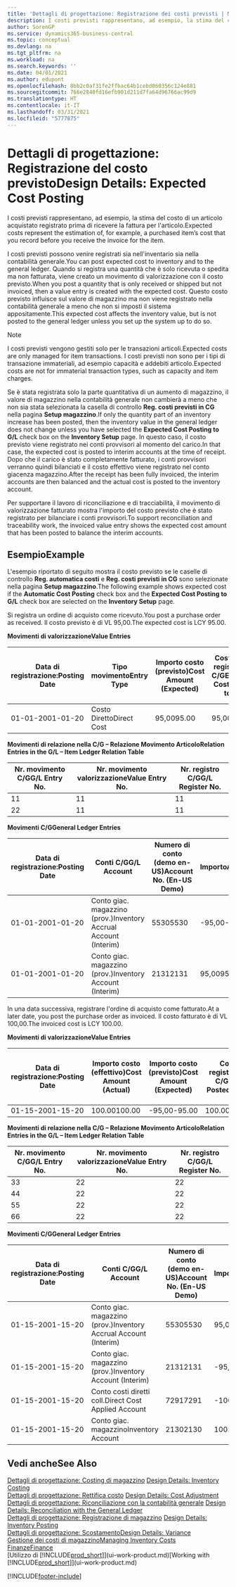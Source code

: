 ```yaml
---
title: 'Dettagli di progettazione: Registrazione dei costi previsti | Microsoft Docs'
description: I costi previsti rappresentano, ad esempio, la stima del costo di un articolo acquistato registrato prima di ricevere la fattura per l'articolo.
author: SorenGP
ms.service: dynamics365-business-central
ms.topic: conceptual
ms.devlang: na
ms.tgt_pltfrm: na
ms.workload: na
ms.search.keywords: ''
ms.date: 04/01/2021
ms.author: edupont
ms.openlocfilehash: 8bb2c0af31fe2ffbac64b1cebd860356c124e881
ms.sourcegitcommit: 766e2840fd16efb901d211d7fa64d96766ac99d9
ms.translationtype: HT
ms.contentlocale: it-IT
ms.lasthandoff: 03/31/2021
ms.locfileid: "5777875"
---
```

# <a name="design-details-expected-cost-posting"></a><span data-ttu-id="c4ac7-103">Dettagli di progettazione: Registrazione del costo previsto</span><span class="sxs-lookup"><span data-stu-id="c4ac7-103">Design Details: Expected Cost Posting</span></span>
<span data-ttu-id="c4ac7-104">I costi previsti rappresentano, ad esempio, la stima del costo di un articolo acquistato registrato prima di ricevere la fattura per l'articolo.</span><span class="sxs-lookup"><span data-stu-id="c4ac7-104">Expected costs represent the estimation of, for example, a purchased item’s cost that you record before you receive the invoice for the item.</span></span>  

 <span data-ttu-id="c4ac7-105">I costi previsti possono venire registrati sia nell'inventario sia nella contabilità generale.</span><span class="sxs-lookup"><span data-stu-id="c4ac7-105">You can post expected cost to inventory and to the general ledger.</span></span> <span data-ttu-id="c4ac7-106">Quando si registra una quantità che è solo ricevuta o spedita ma non fatturata, viene creato un movimento di valorizzazione con il costo previsto.</span><span class="sxs-lookup"><span data-stu-id="c4ac7-106">When you post a quantity that is only received or shipped but not invoiced, then a value entry is created with the expected cost.</span></span> <span data-ttu-id="c4ac7-107">Questo costo previsto influisce sul valore di magazzino ma non viene registrato nella contabilità generale a meno che non si imposti il sistema appositamente.</span><span class="sxs-lookup"><span data-stu-id="c4ac7-107">This expected cost affects the inventory value, but is not posted to the general ledger unless you set up the system up to do so.</span></span>  

> [!NOTE]  
>  <span data-ttu-id="c4ac7-108">I costi previsti vengono gestiti solo per le transazioni articoli.</span><span class="sxs-lookup"><span data-stu-id="c4ac7-108">Expected costs are only managed for item transactions.</span></span> <span data-ttu-id="c4ac7-109">I costi previsti non sono per i tipi di transazione immateriali, ad esempio capacità e addebiti articolo.</span><span class="sxs-lookup"><span data-stu-id="c4ac7-109">Expected costs are not for immaterial transaction types, such as capacity and item charges.</span></span>  

 <span data-ttu-id="c4ac7-110">Se è stata registrata solo la parte quantitativa di un aumento di magazzino, il valore di magazzino nella contabilità generale non cambierà a meno che non sia stata selezionata la casella di controllo **Reg. costi previsti in CG** nella pagina **Setup magazzino**.</span><span class="sxs-lookup"><span data-stu-id="c4ac7-110">If only the quantity part of an inventory increase has been posted, then the inventory value in the general ledger does not change unless you have selected the **Expected Cost Posting to G/L** check box on the **Inventory Setup** page.</span></span> <span data-ttu-id="c4ac7-111">In questo caso, il costo previsto viene registrato nei conti provvisori al momento del carico.</span><span class="sxs-lookup"><span data-stu-id="c4ac7-111">In that case, the expected cost is posted to interim accounts at the time of receipt.</span></span> <span data-ttu-id="c4ac7-112">Dopo che il carico è stato completamente fatturato, i conti provvisori verranno quindi bilanciati e il costo effettivo viene registrato nel conto giacenza magazzino.</span><span class="sxs-lookup"><span data-stu-id="c4ac7-112">After the receipt has been fully invoiced, the interim accounts are then balanced and the actual cost is posted to the inventory account.</span></span>  

 <span data-ttu-id="c4ac7-113">Per supportare il lavoro di riconciliazione e di tracciabilità, il movimento di valorizzazione fatturato mostra l'importo del costo previsto che è stato registrato per bilanciare i conti provvisori.</span><span class="sxs-lookup"><span data-stu-id="c4ac7-113">To support reconciliation and traceability work, the invoiced value entry shows the expected cost amount that has been posted to balance the interim accounts.</span></span>  

## <a name="example"></a><span data-ttu-id="c4ac7-114">Esempio</span><span class="sxs-lookup"><span data-stu-id="c4ac7-114">Example</span></span>  
 <span data-ttu-id="c4ac7-115">L'esempio riportato di seguito mostra il costo previsto se le caselle di controllo **Reg. automatica costi** e **Reg. costi previsti in CG** sono selezionate nella pagina **Setup magazzino**.</span><span class="sxs-lookup"><span data-stu-id="c4ac7-115">The following example shows expected cost if the **Automatic Cost Posting** check box and the **Expected Cost Posting to G/L** check box are selected on the **Inventory Setup** page.</span></span>  

 <span data-ttu-id="c4ac7-116">Si registra un ordine di acquisto come ricevuto.</span><span class="sxs-lookup"><span data-stu-id="c4ac7-116">You post a purchase order as received.</span></span> <span data-ttu-id="c4ac7-117">Il costo previsto è di VL 95,00.</span><span class="sxs-lookup"><span data-stu-id="c4ac7-117">The expected cost is LCY 95.00.</span></span>  

 <span data-ttu-id="c4ac7-118">**Movimenti di valorizzazione**</span><span class="sxs-lookup"><span data-stu-id="c4ac7-118">**Value Entries**</span></span>  

|<span data-ttu-id="c4ac7-119">Data di registrazione:</span><span class="sxs-lookup"><span data-stu-id="c4ac7-119">Posting Date</span></span>|<span data-ttu-id="c4ac7-120">Tipo movimento</span><span class="sxs-lookup"><span data-stu-id="c4ac7-120">Entry Type</span></span>|<span data-ttu-id="c4ac7-121">Importo costo (previsto)</span><span class="sxs-lookup"><span data-stu-id="c4ac7-121">Cost Amount (Expected)</span></span>|<span data-ttu-id="c4ac7-122">Costo prev. registrato in C/G</span><span class="sxs-lookup"><span data-stu-id="c4ac7-122">Expected Cost Posted to G/L</span></span>|<span data-ttu-id="c4ac7-123">Costo previsto</span><span class="sxs-lookup"><span data-stu-id="c4ac7-123">Expected Cost</span></span>|<span data-ttu-id="c4ac7-124">Nr. movimento cont. articolo</span><span class="sxs-lookup"><span data-stu-id="c4ac7-124">Item Ledger Entry No.</span></span>|<span data-ttu-id="c4ac7-125">Nr. movimento</span><span class="sxs-lookup"><span data-stu-id="c4ac7-125">Entry No.</span></span>|  
|------------------|----------------|------------------------------|----------------------------------|-------------------|---------------------------|---------------|  
|<span data-ttu-id="c4ac7-126">01-01-20</span><span class="sxs-lookup"><span data-stu-id="c4ac7-126">01-01-20</span></span>|<span data-ttu-id="c4ac7-127">Costo Diretto</span><span class="sxs-lookup"><span data-stu-id="c4ac7-127">Direct Cost</span></span>|<span data-ttu-id="c4ac7-128">95,00</span><span class="sxs-lookup"><span data-stu-id="c4ac7-128">95.00</span></span>|<span data-ttu-id="c4ac7-129">95,00</span><span class="sxs-lookup"><span data-stu-id="c4ac7-129">95.00</span></span>|<span data-ttu-id="c4ac7-130">Sì</span><span class="sxs-lookup"><span data-stu-id="c4ac7-130">Yes</span></span>|<span data-ttu-id="c4ac7-131">1</span><span class="sxs-lookup"><span data-stu-id="c4ac7-131">1</span></span>|<span data-ttu-id="c4ac7-132">1</span><span class="sxs-lookup"><span data-stu-id="c4ac7-132">1</span></span>|  

 <span data-ttu-id="c4ac7-133">**Movimenti di relazione nella C/G – Relazione Movimento Articolo**</span><span class="sxs-lookup"><span data-stu-id="c4ac7-133">**Relation Entries in the G/L – Item Ledger Relation Table**</span></span>  

|<span data-ttu-id="c4ac7-134">Nr. movimento C/G</span><span class="sxs-lookup"><span data-stu-id="c4ac7-134">G/L Entry No.</span></span>|<span data-ttu-id="c4ac7-135">Nr. movimento valorizzazione</span><span class="sxs-lookup"><span data-stu-id="c4ac7-135">Value Entry No.</span></span>|<span data-ttu-id="c4ac7-136">Nr. registro C/G</span><span class="sxs-lookup"><span data-stu-id="c4ac7-136">G/L Register No.</span></span>|  
|--------------------|---------------------|-----------------------|  
|<span data-ttu-id="c4ac7-137">1</span><span class="sxs-lookup"><span data-stu-id="c4ac7-137">1</span></span>|<span data-ttu-id="c4ac7-138">1</span><span class="sxs-lookup"><span data-stu-id="c4ac7-138">1</span></span>|<span data-ttu-id="c4ac7-139">1</span><span class="sxs-lookup"><span data-stu-id="c4ac7-139">1</span></span>|  
|<span data-ttu-id="c4ac7-140">2</span><span class="sxs-lookup"><span data-stu-id="c4ac7-140">2</span></span>|<span data-ttu-id="c4ac7-141">1</span><span class="sxs-lookup"><span data-stu-id="c4ac7-141">1</span></span>|<span data-ttu-id="c4ac7-142">1</span><span class="sxs-lookup"><span data-stu-id="c4ac7-142">1</span></span>|  

 <span data-ttu-id="c4ac7-143">**Movimenti C/G**</span><span class="sxs-lookup"><span data-stu-id="c4ac7-143">**General Ledger Entries**</span></span>  

|<span data-ttu-id="c4ac7-144">Data di registrazione:</span><span class="sxs-lookup"><span data-stu-id="c4ac7-144">Posting Date</span></span>|<span data-ttu-id="c4ac7-145">Conti C/G</span><span class="sxs-lookup"><span data-stu-id="c4ac7-145">G/L Account</span></span>|<span data-ttu-id="c4ac7-146">Numero di conto (demo en-US)</span><span class="sxs-lookup"><span data-stu-id="c4ac7-146">Account No. (En-US Demo)</span></span>|<span data-ttu-id="c4ac7-147">Importo</span><span class="sxs-lookup"><span data-stu-id="c4ac7-147">Amount</span></span>|<span data-ttu-id="c4ac7-148">Nr. movimento</span><span class="sxs-lookup"><span data-stu-id="c4ac7-148">Entry No.</span></span>|  
|------------------|------------------|---------------------------------|------------|---------------|  
|<span data-ttu-id="c4ac7-149">01-01-20</span><span class="sxs-lookup"><span data-stu-id="c4ac7-149">01-01-20</span></span>|<span data-ttu-id="c4ac7-150">Conto giac. magazzino (prov.)</span><span class="sxs-lookup"><span data-stu-id="c4ac7-150">Inventory Accrual Account (Interim)</span></span>|<span data-ttu-id="c4ac7-151">5530</span><span class="sxs-lookup"><span data-stu-id="c4ac7-151">5530</span></span>|<span data-ttu-id="c4ac7-152">-95,00</span><span class="sxs-lookup"><span data-stu-id="c4ac7-152">-95.00</span></span>|<span data-ttu-id="c4ac7-153">2</span><span class="sxs-lookup"><span data-stu-id="c4ac7-153">2</span></span>|  
|<span data-ttu-id="c4ac7-154">01-01-20</span><span class="sxs-lookup"><span data-stu-id="c4ac7-154">01-01-20</span></span>|<span data-ttu-id="c4ac7-155">Conto giac. magazzino (prov.)</span><span class="sxs-lookup"><span data-stu-id="c4ac7-155">Inventory Account (Interim)</span></span>|<span data-ttu-id="c4ac7-156">2131</span><span class="sxs-lookup"><span data-stu-id="c4ac7-156">2131</span></span>|<span data-ttu-id="c4ac7-157">95,00</span><span class="sxs-lookup"><span data-stu-id="c4ac7-157">95.00</span></span>|<span data-ttu-id="c4ac7-158">1</span><span class="sxs-lookup"><span data-stu-id="c4ac7-158">1</span></span>|  

 <span data-ttu-id="c4ac7-159">In una data successiva, registrare l'ordine di acquisto come fatturato.</span><span class="sxs-lookup"><span data-stu-id="c4ac7-159">At a later date, you post the purchase order as invoiced.</span></span> <span data-ttu-id="c4ac7-160">Il costo fatturato è di VL 100,00.</span><span class="sxs-lookup"><span data-stu-id="c4ac7-160">The invoiced cost is LCY 100.00.</span></span>  

 <span data-ttu-id="c4ac7-161">**Movimenti di valorizzazione**</span><span class="sxs-lookup"><span data-stu-id="c4ac7-161">**Value Entries**</span></span>  

|<span data-ttu-id="c4ac7-162">Data di registrazione:</span><span class="sxs-lookup"><span data-stu-id="c4ac7-162">Posting Date</span></span>|<span data-ttu-id="c4ac7-163">Importo costo (effettivo)</span><span class="sxs-lookup"><span data-stu-id="c4ac7-163">Cost Amount (Actual)</span></span>|<span data-ttu-id="c4ac7-164">Importo costo (previsto)</span><span class="sxs-lookup"><span data-stu-id="c4ac7-164">Cost Amount (Expected)</span></span>|<span data-ttu-id="c4ac7-165">Costo registrato in C/G</span><span class="sxs-lookup"><span data-stu-id="c4ac7-165">Cost Posted to G/L</span></span>|<span data-ttu-id="c4ac7-166">Costo previsto</span><span class="sxs-lookup"><span data-stu-id="c4ac7-166">Expected Cost</span></span>|<span data-ttu-id="c4ac7-167">Nr. movimento cont. articolo</span><span class="sxs-lookup"><span data-stu-id="c4ac7-167">Item Ledger Entry No.</span></span>|<span data-ttu-id="c4ac7-168">Nr. movimento</span><span class="sxs-lookup"><span data-stu-id="c4ac7-168">Entry No.</span></span>|  
|------------------|----------------------------|------------------------------|-------------------------|-------------------|---------------------------|---------------|  
|<span data-ttu-id="c4ac7-169">01-15-20</span><span class="sxs-lookup"><span data-stu-id="c4ac7-169">01-15-20</span></span>|<span data-ttu-id="c4ac7-170">100.00</span><span class="sxs-lookup"><span data-stu-id="c4ac7-170">100.00</span></span>|<span data-ttu-id="c4ac7-171">-95,00</span><span class="sxs-lookup"><span data-stu-id="c4ac7-171">-95.00</span></span>|<span data-ttu-id="c4ac7-172">100.00</span><span class="sxs-lookup"><span data-stu-id="c4ac7-172">100.00</span></span>|<span data-ttu-id="c4ac7-173">No</span><span class="sxs-lookup"><span data-stu-id="c4ac7-173">No</span></span>|<span data-ttu-id="c4ac7-174">1</span><span class="sxs-lookup"><span data-stu-id="c4ac7-174">1</span></span>|<span data-ttu-id="c4ac7-175">2</span><span class="sxs-lookup"><span data-stu-id="c4ac7-175">2</span></span>|  

 <span data-ttu-id="c4ac7-176">**Movimenti di relazione nella C/G – Relazione Movimento Articolo**</span><span class="sxs-lookup"><span data-stu-id="c4ac7-176">**Relation Entries in the G/L – Item Ledger Relation Table**</span></span>  

|<span data-ttu-id="c4ac7-177">Nr. movimento C/G</span><span class="sxs-lookup"><span data-stu-id="c4ac7-177">G/L Entry No.</span></span>|<span data-ttu-id="c4ac7-178">Nr. movimento valorizzazione</span><span class="sxs-lookup"><span data-stu-id="c4ac7-178">Value Entry No.</span></span>|<span data-ttu-id="c4ac7-179">Nr. registro C/G</span><span class="sxs-lookup"><span data-stu-id="c4ac7-179">G/L Register No.</span></span>|  
|--------------------|---------------------|-----------------------|  
|<span data-ttu-id="c4ac7-180">3</span><span class="sxs-lookup"><span data-stu-id="c4ac7-180">3</span></span>|<span data-ttu-id="c4ac7-181">2</span><span class="sxs-lookup"><span data-stu-id="c4ac7-181">2</span></span>|<span data-ttu-id="c4ac7-182">2</span><span class="sxs-lookup"><span data-stu-id="c4ac7-182">2</span></span>|  
|<span data-ttu-id="c4ac7-183">4</span><span class="sxs-lookup"><span data-stu-id="c4ac7-183">4</span></span>|<span data-ttu-id="c4ac7-184">2</span><span class="sxs-lookup"><span data-stu-id="c4ac7-184">2</span></span>|<span data-ttu-id="c4ac7-185">2</span><span class="sxs-lookup"><span data-stu-id="c4ac7-185">2</span></span>|  
|<span data-ttu-id="c4ac7-186">5</span><span class="sxs-lookup"><span data-stu-id="c4ac7-186">5</span></span>|<span data-ttu-id="c4ac7-187">2</span><span class="sxs-lookup"><span data-stu-id="c4ac7-187">2</span></span>|<span data-ttu-id="c4ac7-188">2</span><span class="sxs-lookup"><span data-stu-id="c4ac7-188">2</span></span>|  
|<span data-ttu-id="c4ac7-189">6</span><span class="sxs-lookup"><span data-stu-id="c4ac7-189">6</span></span>|<span data-ttu-id="c4ac7-190">2</span><span class="sxs-lookup"><span data-stu-id="c4ac7-190">2</span></span>|<span data-ttu-id="c4ac7-191">2</span><span class="sxs-lookup"><span data-stu-id="c4ac7-191">2</span></span>|  

 <span data-ttu-id="c4ac7-192">**Movimenti C/G**</span><span class="sxs-lookup"><span data-stu-id="c4ac7-192">**General Ledger Entries**</span></span>  

|<span data-ttu-id="c4ac7-193">Data di registrazione:</span><span class="sxs-lookup"><span data-stu-id="c4ac7-193">Posting Date</span></span>|<span data-ttu-id="c4ac7-194">Conti C/G</span><span class="sxs-lookup"><span data-stu-id="c4ac7-194">G/L Account</span></span>|<span data-ttu-id="c4ac7-195">Numero di conto (demo en-US)</span><span class="sxs-lookup"><span data-stu-id="c4ac7-195">Account No. (En-US Demo)</span></span>|<span data-ttu-id="c4ac7-196">Importo</span><span class="sxs-lookup"><span data-stu-id="c4ac7-196">Amount</span></span>|<span data-ttu-id="c4ac7-197">Nr. movimento</span><span class="sxs-lookup"><span data-stu-id="c4ac7-197">Entry No.</span></span>|  
|------------------|------------------|---------------------------------|------------|---------------|  
|<span data-ttu-id="c4ac7-198">01-15-20</span><span class="sxs-lookup"><span data-stu-id="c4ac7-198">01-15-20</span></span>|<span data-ttu-id="c4ac7-199">Conto giac. magazzino (prov.)</span><span class="sxs-lookup"><span data-stu-id="c4ac7-199">Inventory Accrual Account (Interim)</span></span>|<span data-ttu-id="c4ac7-200">5530</span><span class="sxs-lookup"><span data-stu-id="c4ac7-200">5530</span></span>|<span data-ttu-id="c4ac7-201">95,00</span><span class="sxs-lookup"><span data-stu-id="c4ac7-201">95.00</span></span>|<span data-ttu-id="c4ac7-202">4</span><span class="sxs-lookup"><span data-stu-id="c4ac7-202">4</span></span>|  
|<span data-ttu-id="c4ac7-203">01-15-20</span><span class="sxs-lookup"><span data-stu-id="c4ac7-203">01-15-20</span></span>|<span data-ttu-id="c4ac7-204">Conto giac. magazzino (prov.)</span><span class="sxs-lookup"><span data-stu-id="c4ac7-204">Inventory Account (Interim)</span></span>|<span data-ttu-id="c4ac7-205">2131</span><span class="sxs-lookup"><span data-stu-id="c4ac7-205">2131</span></span>|<span data-ttu-id="c4ac7-206">-95,00</span><span class="sxs-lookup"><span data-stu-id="c4ac7-206">-95.00</span></span>|<span data-ttu-id="c4ac7-207">3</span><span class="sxs-lookup"><span data-stu-id="c4ac7-207">3</span></span>|  
|<span data-ttu-id="c4ac7-208">01-15-20</span><span class="sxs-lookup"><span data-stu-id="c4ac7-208">01-15-20</span></span>|<span data-ttu-id="c4ac7-209">Conto costi diretti coll.</span><span class="sxs-lookup"><span data-stu-id="c4ac7-209">Direct Cost Applied Account</span></span>|<span data-ttu-id="c4ac7-210">7291</span><span class="sxs-lookup"><span data-stu-id="c4ac7-210">7291</span></span>|<span data-ttu-id="c4ac7-211">-100</span><span class="sxs-lookup"><span data-stu-id="c4ac7-211">-100</span></span>|<span data-ttu-id="c4ac7-212">6</span><span class="sxs-lookup"><span data-stu-id="c4ac7-212">6</span></span>|  
|<span data-ttu-id="c4ac7-213">01-15-20</span><span class="sxs-lookup"><span data-stu-id="c4ac7-213">01-15-20</span></span>|<span data-ttu-id="c4ac7-214">Conto giac. magazzino</span><span class="sxs-lookup"><span data-stu-id="c4ac7-214">Inventory Account</span></span>|<span data-ttu-id="c4ac7-215">2130</span><span class="sxs-lookup"><span data-stu-id="c4ac7-215">2130</span></span>|<span data-ttu-id="c4ac7-216">100</span><span class="sxs-lookup"><span data-stu-id="c4ac7-216">100</span></span>|<span data-ttu-id="c4ac7-217">5</span><span class="sxs-lookup"><span data-stu-id="c4ac7-217">5</span></span>|  

## <a name="see-also"></a><span data-ttu-id="c4ac7-218">Vedi anche</span><span class="sxs-lookup"><span data-stu-id="c4ac7-218">See Also</span></span>
 <span data-ttu-id="c4ac7-219">[Dettagli di progettazione: Costing di magazzino](design-details-inventory-costing.md) </span><span class="sxs-lookup"><span data-stu-id="c4ac7-219">[Design Details: Inventory Costing](design-details-inventory-costing.md) </span></span>  
 <span data-ttu-id="c4ac7-220">[Dettagli di progettazione: Rettifica costo](design-details-cost-adjustment.md) </span><span class="sxs-lookup"><span data-stu-id="c4ac7-220">[Design Details: Cost Adjustment](design-details-cost-adjustment.md) </span></span>  
 <span data-ttu-id="c4ac7-221">[Dettagli di progettazione: Riconciliazione con la contabilità generale](design-details-reconciliation-with-the-general-ledger.md) </span><span class="sxs-lookup"><span data-stu-id="c4ac7-221">[Design Details: Reconciliation with the General Ledger](design-details-reconciliation-with-the-general-ledger.md) </span></span>  
 <span data-ttu-id="c4ac7-222">[Dettagli di progettazione: Registrazione di magazzino](design-details-inventory-posting.md) </span><span class="sxs-lookup"><span data-stu-id="c4ac7-222">[Design Details: Inventory Posting](design-details-inventory-posting.md) </span></span>  
 [<span data-ttu-id="c4ac7-223">Dettagli di progettazione: Scostamento</span><span class="sxs-lookup"><span data-stu-id="c4ac7-223">Design Details: Variance</span></span>](design-details-variance.md)  
 [<span data-ttu-id="c4ac7-224">Gestione dei costi di magazzino</span><span class="sxs-lookup"><span data-stu-id="c4ac7-224">Managing Inventory Costs</span></span>](finance-manage-inventory-costs.md)  
 [<span data-ttu-id="c4ac7-225">Finanze</span><span class="sxs-lookup"><span data-stu-id="c4ac7-225">Finance</span></span>](finance.md)  
 <span data-ttu-id="c4ac7-226">[Utilizzo di [!INCLUDE[prod_short](includes/prod_short.md)]](ui-work-product.md)</span><span class="sxs-lookup"><span data-stu-id="c4ac7-226">[Working with [!INCLUDE[prod_short](includes/prod_short.md)]](ui-work-product.md)</span></span>


[!INCLUDE[footer-include](includes/footer-banner.md)]